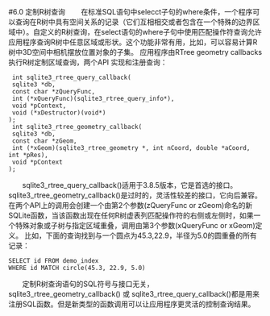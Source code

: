 #6.0 定制R树查询
&nbsp;&nbsp;&nbsp;&nbsp;&nbsp;&nbsp;&nbsp;在标准SQL语句中selecct子句的where条件，一个程序可以查询在R树中具有空间关系的记录（它们互相相交或者包含在一个特殊的边界区域中）。自定义的R树查询，在select语句的where子句中使用匹配操作符查询允许应用程序查询R树中任意区域或形状。这个功能非常有用，比如，可以容易计算R树中3D空间中相机摆放位置对象的子集。
应用程序由RTree geometry callbacks执行R树定制区域查询，两个API 实现和注册查询：

     int sqlite3_rtree_query_callback(
     sqlite3 *db,
     const char *zQueryFunc,
     int (*xQueryFunc)(sqlite3_rtree_query_info*),
     void *pContext,
     void (*xDestructor)(void*)
    );
     int sqlite3_rtree_geometry_callback(
     sqlite3 *db,
     const char *zGeom,
     int (*xGeom)(sqlite3_rtree_geometry *, int nCoord, double *aCoord, int *pRes),
     void *pContext
    );
&nbsp;&nbsp;&nbsp;&nbsp;&nbsp;&nbsp;&nbsp;sqlite3_rtree_query_callback()适用于3.8.5版本，它是首选的接口。sqlite3_rtree_geometry_callback()是过时的，灵活性较差的接口，它向后兼容。
在两个API上的调用会创建一个由第2个参数(zQueryFunc or zGeom)命名的新SQLite函数，当该函数出现在任何R树虚表列匹配操作符的右侧或左侧时，如果一个特殊对象或子树与指定区域重叠，调用由第3个参数(xQueryFunc or xGeom)定义。
比如，下面的查询找到与一个圆点为45.3,22.9，半径为5.0的圆重叠的所有记录：

    SELECT id FROM demo_index
    WHERE id MATCH circle(45.3, 22.9, 5.0)
&nbsp;&nbsp;&nbsp;&nbsp;&nbsp;&nbsp;&nbsp;定制R树查询语句的SQL符号与接口无关，sqlite3_rtree_geometry_callback() 或 sqlite3_rtree_query_callback()都是用来注册SQL函数。但是新类型的函数调用可以让应用程序更灵活的控制查询结果。

